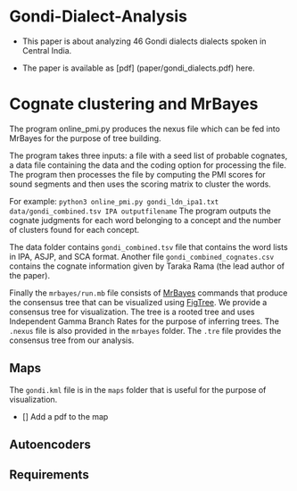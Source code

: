 # Gondi-Dialect-Analysis

* This paper is about analyzing 46 Gondi dialects dialects spoken in Central India.

* The paper is available as [pdf] (paper/gondi_dialects.pdf) here.

# Cognate clustering and MrBayes

The program online_pmi.py produces the nexus file which can be fed into MrBayes for the purpose of tree building.

The program takes three inputs: a file with a seed list of probable cognates, a data file containing the data and the coding option for processing the file. The program then processes the file by computing the PMI scores for sound segments and then uses the scoring matrix to cluster the words.

For example: `python3 online_pmi.py gondi_ldn_ipa1.txt data/gondi_combined.tsv IPA outputfilename`
The program outputs the cognate judgments for each word belonging to a concept and the number of clusters found for each concept.


The data folder contains `gondi_combined.tsv` file that contains the word lists in IPA, ASJP, and SCA format.
Another file `gondi_combined_cognates.csv` contains the cognate information given by Taraka Rama (the lead author of the paper).

Finally the `mrbayes/run.mb` file consists of [MrBayes](http://mrbayes.sourceforge.net/) commands that produce the consensus tree that can be visualized using [FigTree](http://beast.bio.ed.ac.uk/figtree). We provide a consensus tree for visualization. The tree is a rooted tree and uses Independent Gamma Branch Rates for the purpose of inferring trees. The `.nexus` file is also provided in the `mrbayes` folder. The `.tre` file provides the consensus tree from our analysis.

## Maps
The `gondi.kml` file is in the `maps` folder that is useful for the purpose of visualization.
- [] Add a pdf to the map

## Autoencoders

## Requirements
